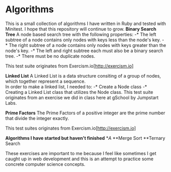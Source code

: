 Algorithms
==========
This is a small collection of algorithms I have written in Ruby and tested with Minitest.  I hope that this repository will continue to grow. 
**Binary Search Tree** 
  A node based search tree with the following properties: 
    -* The left subtree of a node contains only nodes with keys less than the node's key.
    -* The right subtree of a node contains only nodes with keys greater than the node's key.
    -* The left and right subtree each must also be a binary search tree.
    -* There must be no duplicate nodes.
    
  This test suite originates from Exercism.io[http://exercism.io]

**Linked List**
  A Linked List is a data structure consiting of a group of nodes, which together represent a sequence.  
  In order to make a linked list, I needed to: 
  -* Create a Node class
  -* Creating a Linked List class that utilizes the Node class. 
  This test suite originates from an exercise we did in class here at gSchool by Jumpstart Labs. 

**Prime Factors**
  The Prime Factors of a positive integer are the prime number that divide the integer exactly.  
  
  This test suites originates from Exercism.io[http://exercism.io]

**Algorithms I have started but haven't finished**
**A*
**Merge Sort
**Ternary Search

These exercises are important to me because I feel like sometimes I get caught up in web development and this is an attempt to practice some concrete computer science concepts.  
